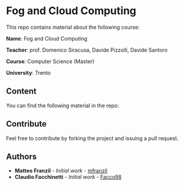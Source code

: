# Fog and Cloud Computing

This repo contains material about the following course:

**Name**: Fog and Cloud Computing

**Teacher**: prof. Domenico Siracusa, Davide Pizzolli, Davide Santoro

**Course**: Computer Science (Master) 

**University**: Trento

## Content
You can find the following material in the repo:

## Contribute
Feel free to contribute by forking the project and issuing a pull request.

## Authors
* **Matteo Franzil** - *Initial work* - [mfranzil](https://github.com/mfranzil)
* **Claudio Facchinetti** - *Initial work* - [Facco98](https://github.com/Facco98)

